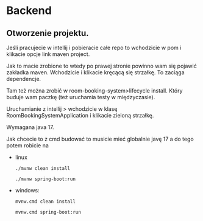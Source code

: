 # Backend

## Otworzenie projektu.

Jeśli pracujecie w intellij i pobieracie całe repo to wchodzicie w pom i klikacie opcje link maven project.

Jak to macie zrobione to wtedy po prawej stronie powinno wam się pojawić zakładka maven. Wchodzicie i klikacie kręcącą
się strzałkę. To zaciąga dependencje.

Tam też można zrobić w room-booking-system>lifecycle install. Który buduje wam paczkę (też uruchamia testy w
międzyczasie).

Uruchamianie z intellij > wchodzicie w klasę RoomBookingSystemApplication i klikacie zieloną strzałkę.

Wymagana java 17.

Jak chcecie to z cmd budować to musicie mieć globalnie javę 17 a do tego potem robicie na

- linux

  `./mvnw clean install`

  `./mvnw spring-boot:run`

- windows:

  `mvnw.cmd clean install`

  `mvnw.cmd spring-boot:run`

